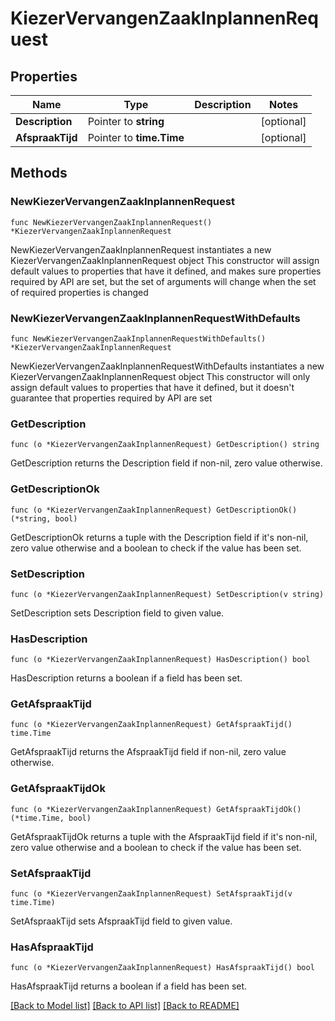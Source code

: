 # KiezerVervangenZaakInplannenRequest

## Properties

Name | Type | Description | Notes
------------ | ------------- | ------------- | -------------
**Description** | Pointer to **string** |  | [optional] 
**AfspraakTijd** | Pointer to **time.Time** |  | [optional] 

## Methods

### NewKiezerVervangenZaakInplannenRequest

`func NewKiezerVervangenZaakInplannenRequest() *KiezerVervangenZaakInplannenRequest`

NewKiezerVervangenZaakInplannenRequest instantiates a new KiezerVervangenZaakInplannenRequest object
This constructor will assign default values to properties that have it defined,
and makes sure properties required by API are set, but the set of arguments
will change when the set of required properties is changed

### NewKiezerVervangenZaakInplannenRequestWithDefaults

`func NewKiezerVervangenZaakInplannenRequestWithDefaults() *KiezerVervangenZaakInplannenRequest`

NewKiezerVervangenZaakInplannenRequestWithDefaults instantiates a new KiezerVervangenZaakInplannenRequest object
This constructor will only assign default values to properties that have it defined,
but it doesn't guarantee that properties required by API are set

### GetDescription

`func (o *KiezerVervangenZaakInplannenRequest) GetDescription() string`

GetDescription returns the Description field if non-nil, zero value otherwise.

### GetDescriptionOk

`func (o *KiezerVervangenZaakInplannenRequest) GetDescriptionOk() (*string, bool)`

GetDescriptionOk returns a tuple with the Description field if it's non-nil, zero value otherwise
and a boolean to check if the value has been set.

### SetDescription

`func (o *KiezerVervangenZaakInplannenRequest) SetDescription(v string)`

SetDescription sets Description field to given value.

### HasDescription

`func (o *KiezerVervangenZaakInplannenRequest) HasDescription() bool`

HasDescription returns a boolean if a field has been set.

### GetAfspraakTijd

`func (o *KiezerVervangenZaakInplannenRequest) GetAfspraakTijd() time.Time`

GetAfspraakTijd returns the AfspraakTijd field if non-nil, zero value otherwise.

### GetAfspraakTijdOk

`func (o *KiezerVervangenZaakInplannenRequest) GetAfspraakTijdOk() (*time.Time, bool)`

GetAfspraakTijdOk returns a tuple with the AfspraakTijd field if it's non-nil, zero value otherwise
and a boolean to check if the value has been set.

### SetAfspraakTijd

`func (o *KiezerVervangenZaakInplannenRequest) SetAfspraakTijd(v time.Time)`

SetAfspraakTijd sets AfspraakTijd field to given value.

### HasAfspraakTijd

`func (o *KiezerVervangenZaakInplannenRequest) HasAfspraakTijd() bool`

HasAfspraakTijd returns a boolean if a field has been set.


[[Back to Model list]](../README.md#documentation-for-models) [[Back to API list]](../README.md#documentation-for-api-endpoints) [[Back to README]](../README.md)


